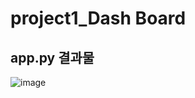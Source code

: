 # project1_Dash Board

 <h2> app.py 결과물</h2>
 
![image](https://github.com/dilicat0813/project1_dash/assets/54574160/d31da3ef-1b87-433b-be18-f4c568adc424)
